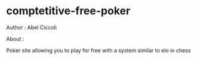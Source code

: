 # comptetitive-free-poker

Author : Abel Ciccoli

About :

Poker site allowing you to play for free with a system similar to elo in chess

